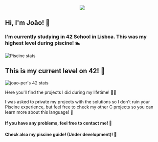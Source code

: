 <p align="center">
<br>
<img src="https://readme-typing-svg.herokuapp.com/?size=25&color=2586F7&center=true&vCenter=true&lines=Welcome+to+my+Github">
</a>

## Hi, I'm João! 🤝

### I'm currently studying in 42 School in Lisboa. This was my highest level during piscine! 🏊




![Piscine stats](https://user-images.githubusercontent.com/109032016/181627189-0bf94f90-171a-4bc2-903b-a4ccd1dbbfc0.png)

## This is my current level on 42! 🙏
![joao-per's 42 stats](https://badge.mediaplus.ma/levi/joao-per?1337Badge=off)

Here you'll find the projects I did during my lifetime! 🧑‍💻

I was asked to private my projects with the solutions so I don't ruin your Piscine experience, but feel free to check my other C projects so you can learn more about this language! 🧠


#### If you have any problems, feel free to contact me! 💌
#### Check also my piscine guide! (Under development)! 📜
